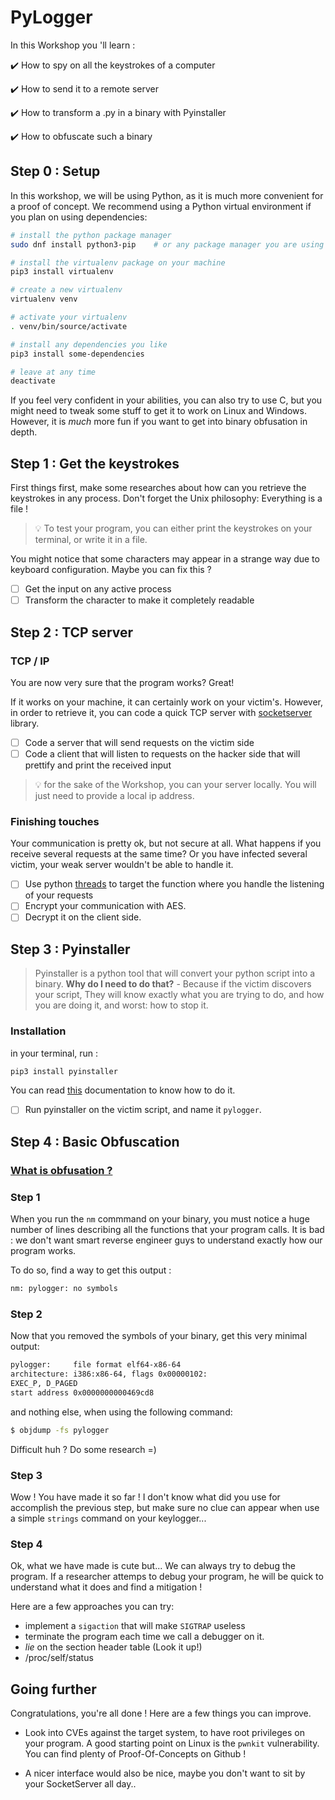# PyLogger
In this Workshop you 'll learn :

:heavy_check_mark: How to spy on all the keystrokes of a computer

:heavy_check_mark: How to send it to a remote server

:heavy_check_mark: How to transform a .py in a binary with Pyinstaller

:heavy_check_mark: How to obfuscate such a binary

## Step 0 : Setup

In this workshop, we will be using Python, as it is much more convenient for a proof of concept.
We recommend using a Python virtual environment if you plan on using dependencies:
```bash
# install the python package manager
sudo dnf install python3-pip    # or any package manager you are using

# install the virtualenv package on your machine
pip3 install virtualenv

# create a new virtualenv
virtualenv venv

# activate your virtualenv
. venv/bin/source/activate

# install any dependencies you like
pip3 install some-dependencies

# leave at any time
deactivate
```

If you feel very confident in your abilities, you can also try to use C, but you might need to tweak some stuff
to get it to work on Linux and Windows. However, it is _much_ more fun if you want to get into binary obfusation in depth.

## Step 1 : Get the keystrokes

First things first, make some researches about how can you retrieve the keystrokes in any process.
Don't forget the Unix philosophy: Everything is a file !

> :bulb: To test your program, you can either print the keystrokes on your terminal, or write it in a file.

You might notice that some characters may appear in a strange way due to keyboard configuration.
Maybe you can fix this ?

- [ ] Get the input on any active process
- [ ] Transform the character to make it completely readable

## Step 2 : TCP server

### TCP / IP

You are now very sure that the program works? Great!

If it works on your machine, it can certainly work on your victim's. However, in order to retrieve
it, you can code a quick TCP server with [socketserver]() library.

- [ ] Code a server that will send requests on the victim side
- [ ] Code a client that will listen to requests on the hacker side that will prettify and print
the received input

> :bulb: for the sake of the Workshop, you can your server locally. You will just
need to provide a local ip address.

### Finishing touches

Your communication is pretty ok, but not secure at all. What happens if you receive several requests
at the same time? Or you have infected several victim, your weak server wouldn't be able to handle it.

- [ ] Use python [threads]() to target the function where you handle the listening of your requests
- [ ] Encrypt your communication with AES.
- [ ] Decrypt it on the client side.

## Step 3 : Pyinstaller

> Pyinstaller is a python tool that will convert your python script into a binary.
> **Why do I need to do that?** - Because if the victim discovers your script,
>They will know exactly what you are trying to do, and how you are doing it,
> and worst: how to stop it.

### Installation
in your terminal, run :
```bash
pip3 install pyinstaller
```

You can read [this](https://pyinstaller.readthedocs.io/en/stable/usage.html) documentation to know how to do it.

- [ ] Run pyinstaller on the victim script, and name it `pylogger`.

## Step 4 : Basic Obfuscation

### [What is obfusation ?](https://en.wikipedia.org/wiki/Obfuscation_(software))

### Step 1

When you run the `nm` commmand on your binary, you must notice a huge number of lines describing all the functions that your program calls.
It is bad : we don't want smart reverse engineer guys to understand exactly how our program works.

To do so, find a way to get this output :
```sh
nm: pylogger: no symbols
```

### Step 2

Now that you removed the symbols of your binary, get this very minimal output:

```sh
pylogger:     file format elf64-x86-64
architecture: i386:x86-64, flags 0x00000102:
EXEC_P, D_PAGED
start address 0x0000000000469cd8
```

and nothing else, when using the following command:
```sh
$ objdump -fs pylogger
```

Difficult huh ? Do some research =)

### Step 3

Wow ! You have made it so far !
I don't know what did you use for accomplish the previous step, but make sure no clue can appear when use a simple `strings` command on your keylogger...

### Step 4

Ok, what we have made is cute but... We can always try to debug the program.
If a researcher attemps to debug your program, he will be quick to understand what it does and find a mitigation !

Here are a few approaches you can try:
* implement a `sigaction` that will make `SIGTRAP` useless
* terminate the program each time we call a debugger on it.
* _lie_ on the section header table (Look it up!)
* /proc/self/status


## Going further

Congratulations, you're all done ! Here are a few things you can improve.

- Look into CVEs against the target system, to have root privileges on your program.
A good starting point on Linux is the `pwnkit` vulnerability. You can find plenty of Proof-Of-Concepts on Github !

- A nicer interface would also be nice, maybe you don't want to sit by your SocketServer all day..
